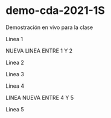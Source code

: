 # demo-cda-2021-1S
Demostración en vivo para la clase

Linea 1

NUEVA LINEA ENTRE 1 Y 2

Linea 2

Linea 3

Linea 4

LINEA NUEVA ENTRE 4 Y 5

Linea 5
